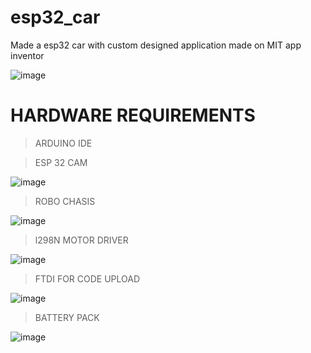 # esp32_car
Made a esp32 car with custom designed application made on MIT app inventor

![image](https://user-images.githubusercontent.com/123855482/222514297-0b5a4241-9600-482d-87a2-460a7bde353e.png)

# HARDWARE REQUIREMENTS

> ARDUINO IDE

> ESP 32 CAM

![image](https://user-images.githubusercontent.com/123855482/222514840-b0bba7e1-b104-43c9-8ddd-4a6b71d48a56.png)

> ROBO CHASIS

![image](https://user-images.githubusercontent.com/123855482/222514727-979f7558-f83d-479f-aa3d-de0b8aee9b39.png)

> l298N MOTOR DRIVER 

![image](https://user-images.githubusercontent.com/123855482/222515264-4f76fc40-3cd5-4103-9c6f-05ba976c9798.png)

> FTDI FOR CODE UPLOAD

![image](https://user-images.githubusercontent.com/123855482/222515696-370f120e-ab9d-4325-8708-236b24f67617.png)

> BATTERY PACK

![image](https://user-images.githubusercontent.com/123855482/222516021-9c4023a5-8b4b-4348-9e67-0cd4f4c31a6d.png)
